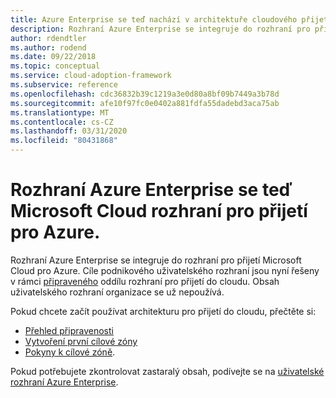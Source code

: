 ```yaml
---
title: Azure Enterprise se teď nachází v architektuře cloudového přijetí pro Azure.
description: Rozhraní Azure Enterprise se integruje do rozhraní pro přijetí Microsoft Cloud pro Azure.
author: rdendtler
ms.author: rodend
ms.date: 09/22/2018
ms.topic: conceptual
ms.service: cloud-adoption-framework
ms.subservice: reference
ms.openlocfilehash: cdc36832b39c1219a3e0d80a8bf09b7449a3b78d
ms.sourcegitcommit: afe10f97fc0e0402a881fdfa55dadebd3aca75ab
ms.translationtype: MT
ms.contentlocale: cs-CZ
ms.lasthandoff: 03/31/2020
ms.locfileid: "80431868"
---
```

<!-- cSpell:ignore rodend -->

# <a name="azure-enterprise-scaffold-is-now-the-microsoft-cloud-adoption-framework-for-azure"></a>Rozhraní Azure Enterprise se teď Microsoft Cloud rozhraní pro přijetí pro Azure.

Rozhraní Azure Enterprise se integruje do rozhraní pro přijetí Microsoft Cloud pro Azure. Cíle podnikového uživatelského rozhraní jsou nyní řešeny v rámci [připraveného](../ready/index.md) oddílu rozhraní pro přijetí do cloudu. Obsah uživatelského rozhraní organizace se už nepoužívá.

Pokud chcete začít používat architekturu pro přijetí do cloudu, přečtěte si:

- [Přehled připravenosti](../ready/index.md)
- [Vytvoření první cílové zóny](../ready/landing-zone/migrate-landing-zone.md)
- [Pokyny k cílové zóně](../ready/considerations/index.md).

Pokud potřebujete zkontrolovat zastaralý obsah, podívejte se na [uživatelské rozhraní Azure Enterprise](.\migration-with-enterprise-scaffold.md).
